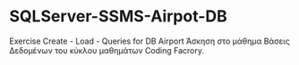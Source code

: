 # SQLServer-SSMS-Airpot-DB
Exercise  Create - Load - Queries for DB Airport
Άσκηση στο μάθημα Βάσεις Δεδομένων του κύκλου μαθημάτων Coding Facrory.

